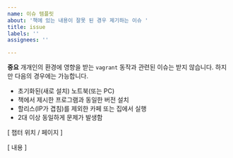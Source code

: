```yaml
---
name: 이슈 템플릿
about: '책에 있는 내용이 잘못 된 경우 제기하는 이슈 '
title: issue
labels: ''
assignees: ''

---
```


**중요**  개개인의 환경에 영향을 받는 `vagrant` 동작과 관련된 이슈는 받지 않습니다. 하지만 다음의 경우에는 가능합니다. 
 - 초기화된(새로 설치) 노트북(또는 PC)
 - 책에서 제시한 프로그램과 동일한 버전 설치
 - 할리스(IP가 겹침)를 제외한 카페 또는 집에서 실행
 - 2대 이상 동일하게  문제가 발생함 

[ 챕터 위치 / 페이지 ]

[ 내용 ]
